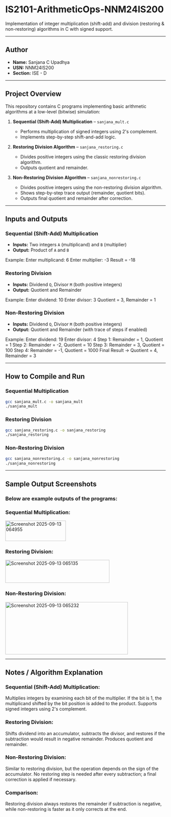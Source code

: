 # IS2101-ArithmeticOps-NNM24IS200

Implementation of integer multiplication (shift-add) and division (restoring & non-restoring) algorithms in C with signed support.

---

## Author
- **Name:** Sanjana C Upadhya  
- **USN:** NNM24IS200  
- **Section:** ISE - D  

---

## Project Overview
This repository contains C programs implementing basic arithmetic algorithms at a low-level (bitwise) simulation:

1. **Sequential (Shift-Add) Multiplication** – `sanjana_mult.c`  
   - Performs multiplication of signed integers using 2's complement.  
   - Implements step-by-step shift-and-add logic.  

2. **Restoring Division Algorithm** – `sanjana_restoring.c`  
   - Divides positive integers using the classic restoring division algorithm.  
   - Outputs quotient and remainder.  

3. **Non-Restoring Division Algorithm** – `sanjana_nonrestoring.c`  
   - Divides positive integers using the non-restoring division algorithm.  
   - Shows step-by-step trace output (remainder, quotient bits).  
   - Outputs final quotient and remainder after correction.  

---

## Inputs and Outputs

### Sequential (Shift-Add) Multiplication
- **Inputs:** Two integers `A` (multiplicand) and `B` (multiplier)  
- **Output:** Product of `A` and `B`  

Example:
Enter multiplicand: 6
Enter multiplier: -3
Result = -18

### Restoring Division
- **Inputs:** Dividend `Q`, Divisor `M` (both positive integers)  
- **Output:** Quotient and Remainder  

Example:
Enter dividend: 10
Enter divisor: 3
Quotient = 3, Remainder = 1

### Non-Restoring Division
- **Inputs:** Dividend `Q`, Divisor `M` (both positive integers)  
- **Output:** Quotient and Remainder (with trace of steps if enabled)  

Example:
Enter dividend: 19
Enter divisor: 4
Step 1: Remainder = 1, Quotient = 1
Step 2: Remainder = -2, Quotient = 10
Step 3: Remainder = 3, Quotient = 100
Step 4: Remainder = -1, Quotient = 1000
Final Result -> Quotient = 4, Remainder = 3

---

## How to Compile and Run

### Sequential Multiplication
```bash
gcc sanjana_mult.c -o sanjana_mult
./sanjana_mult
```
### Restoring Division
```bash
gcc sanjana_restoring.c -o sanjana_restoring
./sanjana_restoring
```
### Non-Restoring Division
```bash
gcc sanjana_nonrestoring.c -o sanjana_nonrestoring
./sanjana_nonrestoring
```
---

## Sample Output Screenshots

### Below are example outputs of the programs:

### Sequential Multiplication:
<img width="190" height="64" alt="Screenshot 2025-09-13 064955" src="https://github.com/user-attachments/assets/f7ae5c0c-61fc-4c97-91cd-ad50295d04b6" />

### Restoring Division:
<img width="327" height="72" alt="Screenshot 2025-09-13 065135" src="https://github.com/user-attachments/assets/16474cb1-c0c5-4d7b-8418-fd59cb17fecc" />

### Non-Restoring Division:
<img width="385" height="164" alt="Screenshot 2025-09-13 065232" src="https://github.com/user-attachments/assets/1206ce66-31ad-4333-8e63-5f97739f0602" />

---

## Notes / Algorithm Explanation

### Sequential (Shift-Add) Multiplication:
Multiplies integers by examining each bit of the multiplier. If the bit is 1, the multiplicand shifted by the bit position is added to the product. Supports signed integers using 2's complement.

### Restoring Division:
Shifts dividend into an accumulator, subtracts the divisor, and restores if the subtraction would result in negative remainder. Produces quotient and remainder.

### Non-Restoring Division:
Similar to restoring division, but the operation depends on the sign of the accumulator. No restoring step is needed after every subtraction; a final correction is applied if necessary.

### Comparison:
Restoring division always restores the remainder if subtraction is negative, while non-restoring is faster as it only corrects at the end.

